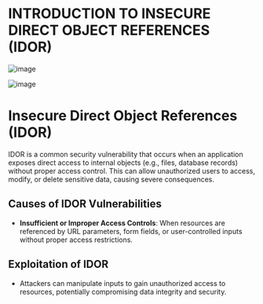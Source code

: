 # INTRODUCTION TO INSECURE DIRECT OBJECT REFERENCES (IDOR) 

![image](https://github.com/user-attachments/assets/cb7ddfd8-3ec4-44f5-af7a-0c4d466224fa)

![image](https://github.com/user-attachments/assets/e280c830-e62e-4005-ac24-3f15e24597ef)

# Insecure Direct Object References (IDOR)

IDOR is a common security vulnerability that occurs when an application exposes direct access to internal objects (e.g., files, database records) without proper access control. This can allow unauthorized users to access, modify, or delete sensitive data, causing severe consequences.

## Causes of IDOR Vulnerabilities

- **Insufficient or Improper Access Controls**: When resources are referenced by URL parameters, form fields, or user-controlled inputs without proper access restrictions.
  
## Exploitation of IDOR

- Attackers can manipulate inputs to gain unauthorized access to resources, potentially compromising data integrity and security.
